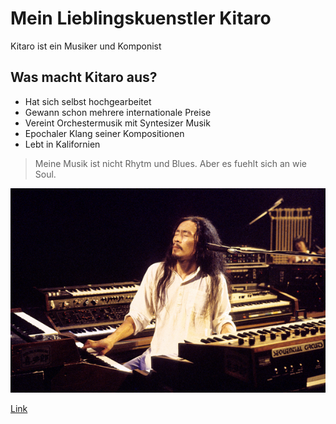 # Mein Lieblingskuenstler Kitaro

Kitaro ist ein Musiker und Komponist

## Was macht Kitaro aus?

* Hat sich selbst hochgearbeitet
* Gewann schon mehrere internationale Preise
* Vereint Orchestermusik mit Syntesizer Musik
* Epochaler Klang seiner Kompositionen
* Lebt in Kalifornien

> Meine Musik ist nicht Rhytm und Blues.
> Aber es fuehlt sich an wie Soul.

![Kitaro](/image/Kitaro.png)

[Link ](https://www.youtube.com/watch?v=0etr-qhiKzQ&list=RD0etr-qhiKzQ&start_radio=1&t=12)

